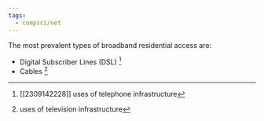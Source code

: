 ```yaml
---
tags:
  - compsci/net
---
```

The most prevalent types of broadband residential access are:
- Digital Subscriber Lines (DSL) [^1] 
- Cables [^2]

[^1]: [[2309142228]] uses of telephone infrastructure
[^2]: uses of television infrastructure